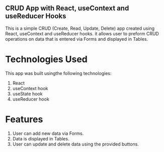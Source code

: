 ## CRUD App with React, useContext and useReducer Hooks

This is a simple CRUD (Create, Read, Update, Delete) app created using React, useContext and useReducer hooks. it allows user to preform CRUD operations on data that is entered via Forms and displayed in Tables.

# Technologies Used

This app was built usingthe following technologies:
1. React
2. useContext hook
3. useState hook
4. useReducer hook

# Features

1. User can add new data via Forms.
2. Data is displayed in Tables.
3. User can update and delete data using the provided buttons.

